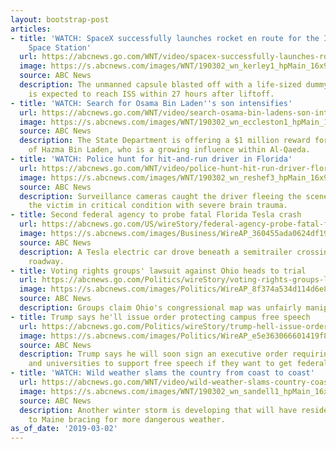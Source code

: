 ```yaml
---
layout: bootstrap-post
articles:
- title: 'WATCH: SpaceX successfully launches rocket en route for the International
    Space Station'
  url: https://abcnews.go.com/WNT/video/spacex-successfully-launches-rocket-en-route-international-space-61433117
  image: https://s.abcnews.com/images/WNT/190302_wn_kerley1_hpMain_16x9_992.jpg
  source: ABC News
  description: The unmanned capsule blasted off with a life-sized dummy inside and
    is expected to reach ISS within 27 hours after liftoff.
- title: 'WATCH: Search for Osama Bin Laden''s son intensifies'
  url: https://abcnews.go.com/WNT/video/search-osama-bin-ladens-son-intensifies-61433115
  image: https://s.abcnews.com/images/WNT/190302_wn_eccleston1_hpMain_16x9_992.jpg
  source: ABC News
  description: The State Department is offering a $1 million reward for the capture
    of Hazma Bin Laden, who is a growing influence within Al-Qaeda.
- title: 'WATCH: Police hunt for hit-and-run driver in Florida'
  url: https://abcnews.go.com/WNT/video/police-hunt-hit-run-driver-florida-61433114
  image: https://s.abcnews.com/images/WNT/190302_wn_reshef3_hpMain_16x9_992.jpg
  source: ABC News
  description: Surveillance cameras caught the driver fleeing the scene and leaving
    the victim in critical condition with severe brain trauma.
- title: Second federal agency to probe fatal Florida Tesla crash
  url: https://abcnews.go.com/US/wireStory/federal-agency-probe-fatal-florida-tesla-crash-61433522
  image: https://s.abcnews.com/images/Business/WireAP_360455ada0624df19bb5b599fc4ada28_16x9_992.jpg
  source: ABC News
  description: A Tesla electric car drove beneath a semitrailer crossing a Florida
    roadway.
- title: Voting rights groups' lawsuit against Ohio heads to trial
  url: https://abcnews.go.com/Politics/wireStory/voting-rights-groups-lawsuit-ohio-heads-trial-61427497
  image: https://s.abcnews.com/images/Politics/WireAP_8f374a534d114d6e819a32112830028c_16x9_992.jpg
  source: ABC News
  description: Groups claim Ohio's congressional map was unfairly manipulated by Republicans.
- title: Trump says he'll issue order protecting campus free speech
  url: https://abcnews.go.com/Politics/wireStory/trump-hell-issue-order-protecting-campus-free-speech-61433254
  image: https://s.abcnews.com/images/Politics/WireAP_e5e363066601419f885d7e90abfa02a9_16x9_992.jpg
  source: ABC News
  description: Trump says he will soon sign an executive order requiring colleges
    and universities to support free speech if they want to get federal resources
- title: 'WATCH: Wild weather slams the country from coast to coast'
  url: https://abcnews.go.com/WNT/video/wild-weather-slams-country-coast-coast-61433111
  image: https://s.abcnews.com/images/WNT/190302_wn_sandell1_hpMain_16x9_992.jpg
  source: ABC News
  description: Another winter storm is developing that will have residents from Colorado
    to Maine bracing for more dangerous weather.
as_of_date: '2019-03-02'
---
```


